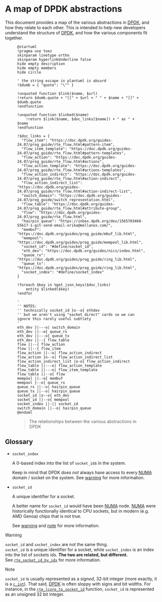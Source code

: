 # A map of DPDK abstractions

This document provides a map of the various abstractions in [DPDK], and how they relate to each other.
This is intended to help new developers understand the structure of [DPDK], and how the various components fit together.

<figure title="DPDK entity-relationship diagram">

```puml
@startuml
!pragma use toez
skinparam linetype ortho
skinparam hyperlinkUnderline false
hide empty description
hide empty members
hide circle

' the string escape in plantuml is absurd
!$dumb = { "quote": "\"" }

!unquoted function $link($name, $url)
!return $dumb.quote + "[[" + $url + " " + $name + "]]" + $dumb.quote
!endfunction

!unquoted function $linked($name)
	!return $link($name, $doc_links[$name]) + " as " + $name
!endfunction

!$doc_links = {
  "flow_item": "https://doc.dpdk.org/guides-24.07/prog_guide/rte_flow.html#pattern-item",
  "flow_item_template": "https://doc.dpdk.org/guides-24.07/prog_guide/rte_flow.html#pattern-templates",
  "flow_action": "https://doc.dpdk.org/guides-24.07/prog_guide/rte_flow.html#actions",
  "flow_action_template": "https://doc.dpdk.org/guides-24.07/prog_guide/rte_flow.html#actions-templates",
  "flow_action_indirect": "https://doc.dpdk.org/guides-24.07/prog_guide/rte_flow.html#action-indirect",
  "flow_action_indirect_list": "https://doc.dpdk.org/guides-24.07/prog_guide/rte_flow.html#action-indirect-list",
  "switch_domain": "https://doc.dpdk.org/guides-24.07/prog_guide/switch_representation.html",
  "flow_table": "https://doc.dpdk.org/guides-24.07/prog_guide/rte_flow.html#attribute-group",
  "flow": "https://doc.dpdk.org/guides-24.07/prog_guide/rte_flow.html",
  "hairpin_queue": "https://inbox.dpdk.org/dev/1565703468-55617-1-git-send-email-orika@mellanox.com/",
  "membuf": "https://doc.dpdk.org/guides/prog_guide/mbuf_lib.html",
  "mempool": "https://doc.dpdk.org/guides/prog_guide/mempool_lib.html",
  "socket_id": "#define/socket_id",
  "eth_dev": "https://doc.dpdk.org/guides/nics/index.html",
  "queue_rx": "https://doc.dpdk.org/guides/prog_guide/ring_lib.html",
  "queue_tx": "https://doc.dpdk.org/guides/prog_guide/ring_lib.html",
  "socket_index": "#define/socket_index"
}

!foreach $key in %get_json_keys($doc_links)
	entity $linked($key)
!endfor

'
'' NOTES:
'' technically socket_id }o--o{ ethdev
'' but we aren't using "socket direct" cards so we can ignore this rarely useful subtlety
'
eth_dev }|---o| switch_domain
eth_dev ||--o{ queue_rx
eth_dev ||---o{ queue_tx
eth_dev ||--{ flow_table
flow ||--{ flow_action
flow ||--{ flow_item
flow_action ||--o| flow_action_indirect
flow_action }o--o| flow_action_indirect_list
flow_action_indirect_list |o-o{ flow_action_indirect
flow_table ||---o| flow_action_template
flow_table ||---o| flow_item_template
flow_table ||--o{ flow
mempool ||--o{ membuf
mempool }--o{ queue_rx
queue_rx ||--o| hairpin_queue
queue_tx ||--o| hairpin_queue
socket_id |o--o{ eth_dev
socket_id ||--o{ mempool
socket_index ||-|| socket_id
switch_domain ||--o| hairpin_queue
@enduml
```

> The relationships between the various abstractions in DPDK
</figure>

## Glossary

<dl>

* `socket_index`

  A 0-based index into the list of `socket_id`s in the system.

  Keep in mind that DPDK does _not_ always have access to every [NUMA] domain / socket on the system.
  See [warning](#socket_id_is_not_socket_index) for more information.

* `socket_id`

  A unique identifier for a socket.

  A better name for `socket_id` would have been [NUMA] node.  [NUMA] were historically functionally identical to CPU sockets, but in modern (e.g. AMD Genoa) chips that is not true.

  See [warning](#socket_id_is_not_socket_index) and [note](#socket_id_bit_rep) for more information.

</dl>


> [!Warning]
> <a id="socket_id_is_not_socket_index"></a>
> `socket_id` and `socket_index` are not the same thing.  
> `socket_id` is a unique identifier for a socket, while `socket_index` is an index into the list of sockets ids.
> **The two are related, but different.**  
> See [`rte_socket_id_by_idx`] for more information.

> [!Note]
> <a id="socket_id_bit_rep"></a>
> `socket_id` is usually represented as a _signed_, 32-bit integer (more exactly, it is a [`c_int`]).
> That said, [DPDK] is often sloppy with signs and bit widths.
> For instance, in the [`rte_lcore_to_socket_id`] function, `socket_id` is represented as an unsigned 32 bit integer.


[DPDK]: https://www.dpdk.org/

[NUMA]: https://en.wikipedia.org/wiki/Non-uniform_memory_access

[`rte_socket_id_by_idx`]: https://doc.dpdk.org/api/rte__lcore_8h.html#a688a671a9fb6c79203de98c684d6e7f2

[`c_int`]: https://doc.rust-lang.org/std/os/raw/type.c_int.html

[`rte_lcore_to_socket_id`]: https://doc.dpdk.org/api/rte__lcore_8h.html#a023b4909f52c3cdf0351d71d2b5032bc